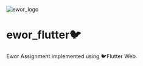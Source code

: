 ![ewor_logo](https://user-images.githubusercontent.com/52014219/210172372-8a581844-654d-4b09-a83c-1f12f9a7fe34.svg)

# ewor_flutter🐦

Ewor Assignment implemented using 🐦Flutter Web.
